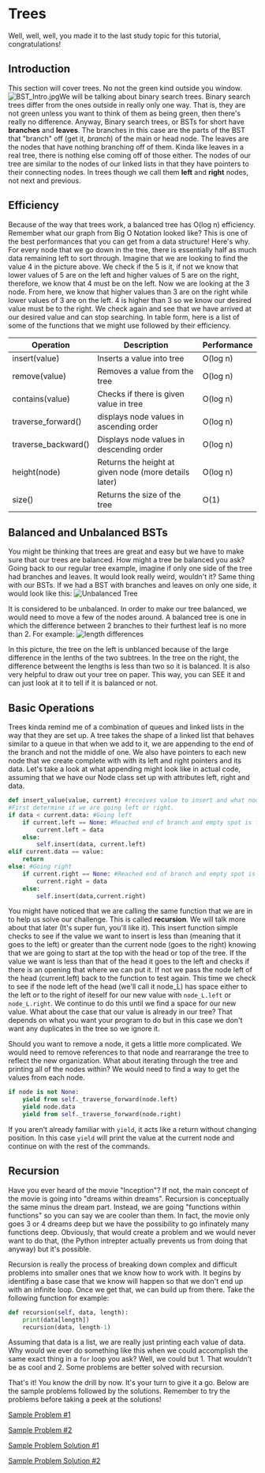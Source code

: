 # Trees

Well, well, well, you made it to the last study topic for this tutorial, congratulations! 

## Introduction
This section will cover trees. No not the green kind outside you window. ![BST_Intro.jpg](BST_Intro.jpg)We will be talking about binary search trees. Binary search trees differ from the ones outside in really only one way. That is, they are not green unless you want to think of them as being green, then there's really no difference. Anyway, Binary search trees, or BSTs for short have **branches** and **leaves**. The branches in this case are the parts of the BST that "branch" off (get it, *branch*) of the main or head node. The leaves are the nodes that have nothing branching off of them. Kinda like leaves in a real tree, there is nothing else coming off of those either. The nodes of our tree are similar to the nodes of our linked lists in that they have pointers to their connecting nodes. In trees though we call them **left** and **right** nodes, not next and previous. 

## Efficiency
Because of the way that trees work, a balanced tree has O(log n) efficiency. Remember what our graph from Big O Notation looked like? This is one of the best performances that you can get from a data structure! Here's why. For every node that we go down in the tree, there is essentially half as much data remaining left to sort through. Imagine that we are looking to find the value 4 in the picture above. We check if the 5 is it, if not we know that lower values of 5 are on the left and higher values of 5 are on the right, therefore, we know that 4 must be on the left. Now we are looking at the 3 node. From here, we know that higher values than 3 are on the right while lower values of 3 are on the left. 4 is higher than 3 so we know our desired value must be to the right. We check again and see that we have arrived at our desired value and can stop searching. In table form, here is a list of some of the functions that we might use followed by their efficiency.

Operation|Description|Performance
---------|-----------|-----------
insert(value)|Inserts a value into tree|O(log n)
remove(value)|Removes a value from the tree|O(log n)
contains(value)|Checks if there is given value in tree|O(log n)
traverse_forward()|displays node values in ascending order|O(log n)
traverse_backward()|Displays node values in descending order|O(log n)
height(node)|Returns the height at given node (more details later)|O(log n)
size()|Returns the size of the tree|O(1)

## Balanced and Unbalanced BSTs
You might be thinking that trees are great and easy but we have to make sure that our trees are balanced. How might a tree be balanced you ask? Going back to our regular tree example, imagine if only one side of the tree had branches and leaves. It would look really weird, wouldn't it? Same thing with our BSTs. If we had a BST with branches and leaves on only one side, it would look like this: 
![Unbalanced Tree](unbalanced_tree.jpg)

It is considered to be unbalanced. In order to make our tree balanced, we would need to move a few of the nodes around. A balanced tree is one in which the difference between 2 branches to their furthest leaf is no more than 2. For example:
![length differences](Len_difference.jpg)

In this picture, the tree on the left is unblanced because of the large difference in the lenths of the two subtrees. In the tree on the right, the difference betweent the lengths is less than two so it is balanced. It is also very helpful to draw out your tree on paper. This way, you can SEE it and can just look at it to tell if it is balanced or not.

## Basic Operations
Trees kinda remind me of a combination of queues and linked lists in the way that they are set up. A tree takes the shape of a linked list that behaves similar to a queue in that when we add to it, we are appending to the end of the branch and not the middle of one. We also have pointers to each new node that we create complete with with its left and right pointers and its data. Let's take a look at what appending might look like in actual code, assuming that we have our Node class set up with attributes left, right and data.

```Python
def insert_value(value, current) #receives value to insert and what node we are currently looking at.
#First determine if we are going left or right.
if data < current.data: #Going left
    if current.left == None: #Reached end of branch and empty spot is found
        current.left = data
    else:
        self.insert(data, current.left)
elif current.data == value:
    return
else: #Going right
    if current.right == None: #Reached end of branch and empty spot is found
        current.right = data
    else:
        self.insert(data,current.right)
```
You might have noticed that we are calling the same function that we are in to help us solve our challenge. This is called **recursion**. We will talk more about that later (It's super fun, you'll like it). This insert function simple checks to see if the value we want to insert is less than (meaning that it goes to the left) or greater than the current node (goes to the right) knowing that we are going to start at the top with the head or top of the tree. If the value we want is less than that of the head it goes to the left and checks if there is an opening that where we can put it. If not we pass the node left of the head (current.left) back to the function to test again. This time we check to see if the node left of the head (we'll call it node_L) has space either to the left or to the right of iteself for our new value with `node_L.left` or `node_L.right`. We continue to do this until we find a space for our new value. What about the case that our value is already in our tree? That depends on what you want your program to do but in this case we don't want any duplicates in the tree so we ignore it.

Should you want to remove a node, it gets a little more complicated. We would need to remove references to that node and rearrarange the tree to reflect the new organization. What about iterating through the tree and printing all of the nodes within? We would need to find a way to get the values from each node. 

```python
if node is not None:
    yield from self._traverse_forward(node.left)
    yield node.data
    yield from self._traverse_forward(node.right)
```
If you aren't already familiar with `yield`, it acts like a return without changing position. In this case `yield` will print the value at the current node and continue on with the rest of the commands.

## Recursion
Have you ever heard of the movie "Inception"? If not, the main concept of the movie is going into "dreams within dreams". Recursion is conceptually the same minus the dream part. Instead, we are going "functions within functions" so you can say we are cooler than them. In fact, the movie only goes 3 or 4 dreams deep but we have the possibility to go infinately many functions deep. Obviously, that would create a problem and we would never want to do that, (the Python intrepter actually prevents us from doing that anyway) but it's possible. 

Recursion is really the process of breaking down complex and difficult problems into smaller ones that we know how to work with. It begins by identifing a base case that we know will happen so that we don't end up with an infinite loop. Once we get that, we can build up from there. Take the following function for example:

```python
def recursion(self, data, length):
    print(data[length])
    recursion(data, length-1)
```
Assuming that data is a list, we are really just printing each value of data. Why would we ever do something like this when we could accomplish the same exact thing in a `for` loop you ask? Well, we could but 1. That wouldn't be as cool and 2. Some problems are better solved with recursion.

That's it! You know the drill by now. It's your turn to give it a go. Below are the sample problems followed by the solutions. Remember to try the problems before taking a peek at the solutions!

[Sample Problem #1](trees_sample_problem1.py)

[Sample Problem #2](trees_sample_problem2.py)

[Sample Problem Solution #1](trees_sample_problem1_solution.py)

[Sample Problem Solution #2](trees_sample_problem2_solution.py)
